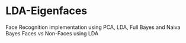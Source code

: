 # LDA-Eigenfaces
Face Recognition implementation using PCA, LDA, Full Bayes and Naiva Bayes
Faces vs Non-Faces using LDA
